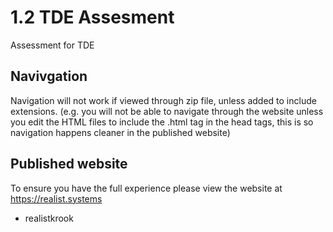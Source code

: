 # 1.2 TDE Assesment

Assessment for TDE

## Navivgation

Navigation will not work if viewed through zip file, unless added to include extensions.
(e.g. you will not be able to navigate through the website unless you edit the HTML files to include the .html tag in the head tags, this is so navigation happens cleaner in the published website)

## Published website

To ensure you have the full experience please view the website at https://realist.systems

- realistkrook